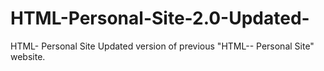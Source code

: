 # HTML-Personal-Site-2.0-Updated-
HTML- Personal Site Updated version of previous "HTML-- Personal Site" website.
